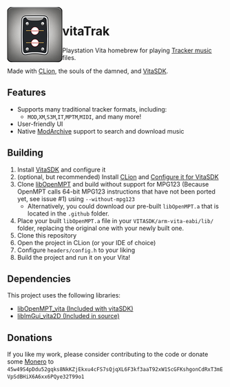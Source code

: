 <img src="./art/livearea/icon0-fs8.png" align="left" alt="The application icon."/> 

# vitaTrak
Playstation Vita homebrew for playing [Tracker music](https://en.wikipedia.org/wiki/Music_tracker) files.

Made with [CLion](https://www.jetbrains.com/clion/), the souls of the damned, and [VitaSDK](https://vitasdk.org/).

## Features
- Supports many traditional tracker formats, including:
  - `MOD`,`XM`,`S3M`,`IT`,`MPTM`,`MIDI`, and many more!
- User-friendly UI
- Native [ModArchive](https://modarchive.org/) support to search and download music

## Building
1. Install [VitaSDK](https://vitasdk.org/) and configure it
2. (optional, but recommended) Install [CLion](https://www.jetbrains.com/clion/) and [Configure it for VitaSDK](https://gist.github.com/samdisk11/44cd9e82ea68c07ccb84d497df787634)
3. Clone [libOpenMPT](https://github.com/vitasdk/packages/tree/master/libopenmpt) and build without support for MPG123 (Because OpenMPT calls 64-bit MPG123 instructions that have not been ported yet, see issue #1) using `--without-mpg123`
   - Alternatively, you could download our pre-built `libOpenMPT.a` that is located in the `.github` folder.
4. Place your built `libOpenMPT.a` file in your `VITASDK/arm-vita-eabi/lib/` folder, replacing the original one with your newly built one.
5. Clone this repository
6. Open the project in CLion (or your IDE of choice)
7. Configure `headers/config.h` to your liking
8. Build the project and run it on your Vita!

## Dependencies
This project uses the following libraries:
- [libOpenMPT_vita (Included with vitaSDK)](https://github.com/vitasdk/packages/tree/master/libopenmpt)
- [libImGui_vita2D (Included in source)](https://github.com/cy33hc/imgui-vita2d)

## Donations
If you like my work, please consider contributing to the code or donate some [Monero](https://getmonero.org)
to `45w49S4pDdu52gqks8NkKZjEkxu4cFS7sQjqXL6F3kf3aaT92xW1ScGFKshgonCdRxT3mEVpSdBHiX6A6xx6PQye32T99o1`
